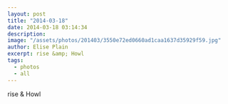 ```yaml
---
layout: post
title: "2014-03-18"
date: 2014-03-18 03:14:34
description: 
image: "/assets/photos/201403/3550e72ed0660ad1caa1637d35929f59.jpg"
author: Elise Plain
excerpt: rise &amp; Howl
tags: 
  - photos
  - all
---
```


rise &amp; Howl
<p></p>
